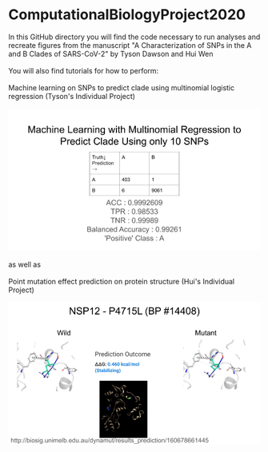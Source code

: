 # ComputationalBiologyProject2020
In this GitHub directory you will find the code necessary to run analyses and recreate figures from the manuscript "A Characterization of SNPs in the A and B Clades of SARS-CoV-2" by Tyson Dawson and Hui Wen <br/><br/>
You will also find tutorials for how to perform:<br/><br/>
Machine learning on SNPs to predict clade using multinomial logistic regression (Tyson's Individual Project)<br/><br/>
![Confusion Matrix](https://github.com/tyden46/ComputationalBiologyProject2020/blob/main/ConfusionForGithub.jpg)<br/><br/>
as well as<br/><br/>
Point mutation effect prediction on protein structure (Hui's Individual Project) <br/><br/>
![Protein Structure](https://github.com/tyden46/ComputationalBiologyProject2020/blob/main/ProteinForGithub.png)

